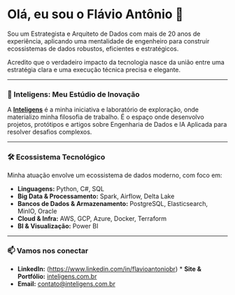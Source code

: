 # Olá, eu sou o Flávio Antônio 👋

Sou um Estrategista e Arquiteto de Dados com mais de 20 anos de experiência, aplicando uma mentalidade de engenheiro para construir ecossistemas de dados robustos, eficientes e estratégicos.

Acredito que o verdadeiro impacto da tecnologia nasce da união entre uma estratégia clara e uma execução técnica precisa e elegante.

---

### 🚀 Inteligens: Meu Estúdio de Inovação

A [**Inteligens**](https://github.com/orgs/Inteligens-ai) é a minha iniciativa e laboratório de exploração, onde materializo minha filosofia de trabalho. É o espaço onde desenvolvo projetos, protótipos e artigos sobre Engenharia de Dados e IA Aplicada para resolver desafios complexos.

---

### 🛠️ Ecossistema Tecnológico

Minha atuação envolve um ecossistema de dados moderno, com foco em:

* **Linguagens:** Python, C#, SQL
* **Big Data & Processamento:** Spark, Airflow, Delta Lake
* **Bancos de Dados & Armazenamento:** PostgreSQL, Elasticsearch, MinIO, Oracle
* **Cloud & Infra:** AWS, GCP, Azure, Docker, Terraform
* **BI & Visualização:** Power BI

---

### 📫 Vamos nos conectar

* **LinkedIn:** (https://www.linkedin.com/in/flavioantoniobr) * **Site & Portfólio:** [inteligens.com.br](https://www.inteligens.com.br)
* **Email:** contato@inteligens.com.br

